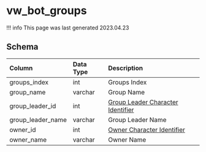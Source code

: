 # vw_bot_groups

!!! info
	This page was last generated 2023.04.23

## Schema

| Column | Data Type | Description |
| :--- | :--- | :--- |
| groups_index | int | Groups Index |
| group_name | varchar | Group Name |
| group_leader_id | int | [Group Leader Character Identifier](../../schema/characters/character_data.md) |
| group_leader_name | varchar | Group Leader Name |
| owner_id | int | [Owner Character Identifier](../../schema/characters/character_data.md) |
| owner_name | varchar | Owner Name |


